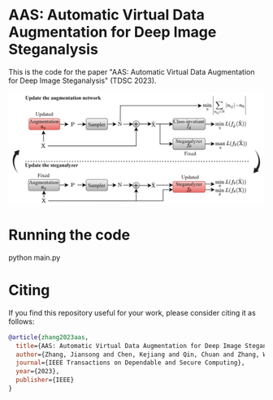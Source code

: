 # AAS: Automatic Virtual Data Augmentation for Deep Image Steganalysis

This is the code for the paper "AAS: Automatic Virtual Data Augmentation for Deep Image Steganalysis" (TDSC 2023).


![framework](AAS.png)

# Running the code
python main.py

# Citing

If you find this repository useful for your work, please consider citing it as follows:

```bibtex
@article{zhang2023aas,
  title={AAS: Automatic Virtual Data Augmentation for Deep Image Steganalysis},
  author={Zhang, Jiansong and Chen, Kejiang and Qin, Chuan and Zhang, Weiming and Yu, Nenghai},
  journal={IEEE Transactions on Dependable and Secure Computing},
  year={2023},
  publisher={IEEE}
}
```


